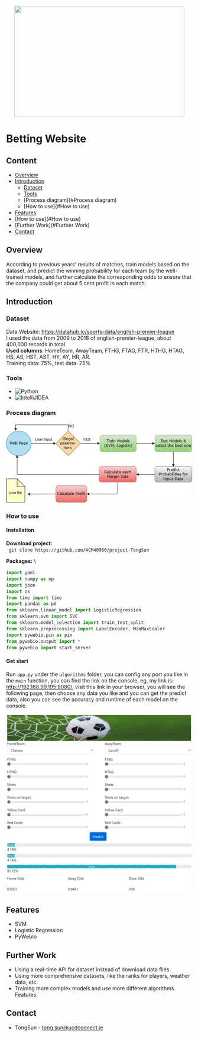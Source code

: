 <p align="center">
  <img width="460" height="300" src="https://pic.ntimg.cn/20140517/2531170_234444855000_2.jpg">
</p>

# Betting Website

## Content
- [Overview](#Overview)
- [Introduction](#introduction)
  - [Dataset](#Dataset)
  - [Tools](#Tools)
  - [Process diagram](#Process diagram)
  - [How to use](#How to use)
- [Features](#features)
- [How to use](#How to use)
- [Further Work](#Further Work)
- [Contact](#Contact)

## Overview
According to previous years' results of matches, train models based on the dataset, and predict the winning probability for each team by the well-trained models, and further calculate the corresponding odds to ensure that the company could get about 5 cent profit in each match.

## Introduction
### Dataset
 Data Website:  <https://datahub.io/sports-data/english-premier-league>\
 I used the data from 2009 to 2018 of english-premier-league, about 400,000 records in total. \
 **Used columns**: HomeTeam, AwayTeam, FTHG, FTAG, FTR, HTHG, HTAG, HS, AS, HST, AST, HY, AY, HR, AR.\
 Training data: 75%,  test data: 25%
 
 
### Tools
 - ![Python](https://img.shields.io/badge/python-v3.11+-blue.svg)
 - ![IntelliJIDEA](https://img.shields.io/badge/IntelliJIDEA-v2018.2.5-blue.svg)
 
 
### Process diagram
 ![img](./static_files/images/processing_chart.png)
 
 
### How to use
#### Installation
**Download project:** \
``` git clone https://github.com/ACM40960/project-TongSun```

**Packages:** \
```python
import yaml
import numpy as np
import json
import os
from time import time
import pandas as pd
from sklearn.linear_model import LogisticRegression
from sklearn.svm import SVC
from sklearn.model_selection import train_test_split
from sklearn.preprocessing import LabelEncoder, MinMaxScaler
import pywebio.pin as pin
from pywebio.output import *
from pywebio import start_server
```
#### Get start
Run `app.py` under the `algorithms` folder, you can config any port you like in the `main`  function,  you can find the link on the console, eg, my link is: http://192.168.99.195:8080/, visit this link in your browser, you will see the following page, then choose any data you like and you can get the predict data, also you can see the accuracy and runtime of each model on the console.

![img](./static_files/images/web_page.png)

##  Features
 - SVM
 - Logistic Regression
 - PyWebIo
 
## Further Work
- Using a real-time API for dataset instead of download data files.
- Using more comprehensive datasets, like the ranks for players, weather data, etc.
- Training more complex models and use more different algorithms.
Features

## Contact
 - TongSun - [tong.sun@ucdconnect.ie](tong.sun@ucdconnect.ie)
 